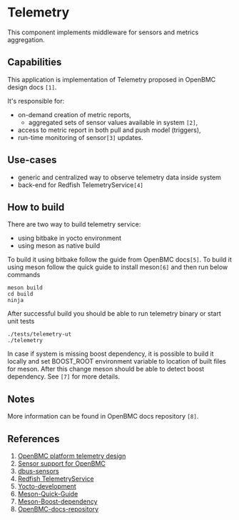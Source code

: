 # Telemetry

This component implements middleware for sensors and metrics aggregation.

## Capabilities

This application is implementation of Telemetry proposed in OpenBMC design docs
`[1]`.

It's responsible for:

- on-demand creation of metric reports,
  - aggregated sets of sensor values available in system `[2]`,
- access to metric report in both pull and push model (triggers),
- run-time monitoring of sensor`[3]` updates.

## Use-cases

- generic and centralized way to observe telemetry data inside system
- back-end for Redfish TelemetryService`[4]`

## How to build

There are two way to build telemetry service:

- using bitbake in yocto environment
- using meson as native build

To build it using bitbake follow the guide from OpenBMC docs`[5]`. To build it
using meson follow the quick guide to install meson`[6]` and then run below
commands

```
meson build
cd build
ninja
```

After successful build you should be able to run telemetry binary or start unit
tests

```
./tests/telemetry-ut
./telemetry
```

In case if system is missing boost dependency, it is possible to build it
locally and set BOOST_ROOT environment variable to location of built files for
meson. After this change meson should be able to detect boost dependency. See
`[7]` for more details.

## Notes

More information can be found in OpenBMC docs repository `[8]`.

## References

1. [OpenBMC platform telemetry design](https://github.com/openbmc/docs/blob/master/designs/telemetry.md)
2. [Sensor support for OpenBMC](https://github.com/openbmc/docs/blob/master/architecture/sensor-architecture.md)
3. [dbus-sensors](https://github.com/openbmc/dbus-sensors)
4. [Redfish TelemetryService](https://redfish.dmtf.org/schemas/v1/TelemetryService.json)
5. [Yocto-development](https://github.com/openbmc/docs/blob/master/yocto-development.md)
6. [Meson-Quick-Guide](https://mesonbuild.com/Quick-guide.html)
7. [Meson-Boost-dependency](https://mesonbuild.com/Dependencies.html#boost)
8. [OpenBMC-docs-repository](https://github.com/openbmc/docs)
